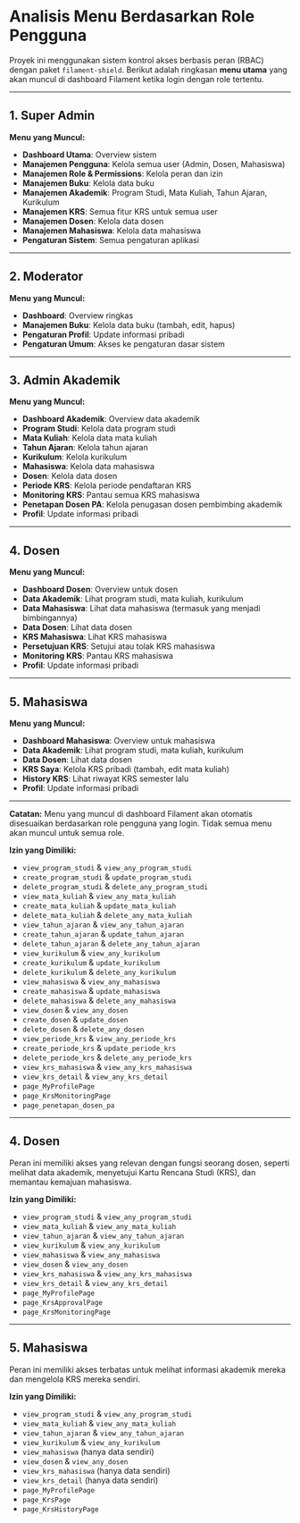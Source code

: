 # Analisis Menu Berdasarkan Role Pengguna

Proyek ini menggunakan sistem kontrol akses berbasis peran (RBAC) dengan paket `filament-shield`. Berikut adalah ringkasan **menu utama** yang akan muncul di dashboard Filament ketika login dengan role tertentu.

---

## 1. Super Admin

**Menu yang Muncul:**
- **Dashboard Utama**: Overview sistem
- **Manajemen Pengguna**: Kelola semua user (Admin, Dosen, Mahasiswa)
- **Manajemen Role & Permissions**: Kelola peran dan izin
- **Manajemen Buku**: Kelola data buku
- **Manajemen Akademik**: Program Studi, Mata Kuliah, Tahun Ajaran, Kurikulum
- **Manajemen KRS**: Semua fitur KRS untuk semua user
- **Manajemen Dosen**: Kelola data dosen
- **Manajemen Mahasiswa**: Kelola data mahasiswa
- **Pengaturan Sistem**: Semua pengaturan aplikasi

---

## 2. Moderator

**Menu yang Muncul:**
- **Dashboard**: Overview ringkas
- **Manajemen Buku**: Kelola data buku (tambah, edit, hapus)
- **Pengaturan Profil**: Update informasi pribadi
- **Pengaturan Umum**: Akses ke pengaturan dasar sistem

---

## 3. Admin Akademik

**Menu yang Muncul:**
- **Dashboard Akademik**: Overview data akademik
- **Program Studi**: Kelola data program studi
- **Mata Kuliah**: Kelola data mata kuliah
- **Tahun Ajaran**: Kelola tahun ajaran
- **Kurikulum**: Kelola kurikulum
- **Mahasiswa**: Kelola data mahasiswa
- **Dosen**: Kelola data dosen
- **Periode KRS**: Kelola periode pendaftaran KRS
- **Monitoring KRS**: Pantau semua KRS mahasiswa
- **Penetapan Dosen PA**: Kelola penugasan dosen pembimbing akademik
- **Profil**: Update informasi pribadi

---

## 4. Dosen

**Menu yang Muncul:**
- **Dashboard Dosen**: Overview untuk dosen
- **Data Akademik**: Lihat program studi, mata kuliah, kurikulum
- **Data Mahasiswa**: Lihat data mahasiswa (termasuk yang menjadi bimbingannya)
- **Data Dosen**: Lihat data dosen
- **KRS Mahasiswa**: Lihat KRS mahasiswa
- **Persetujuan KRS**: Setujui atau tolak KRS mahasiswa
- **Monitoring KRS**: Pantau KRS mahasiswa
- **Profil**: Update informasi pribadi

---

## 5. Mahasiswa

**Menu yang Muncul:**
- **Dashboard Mahasiswa**: Overview untuk mahasiswa
- **Data Akademik**: Lihat program studi, mata kuliah, kurikulum
- **Data Dosen**: Lihat data dosen
- **KRS Saya**: Kelola KRS pribadi (tambah, edit mata kuliah)
- **History KRS**: Lihat riwayat KRS semester lalu
- **Profil**: Update informasi pribadi

---

**Catatan:** Menu yang muncul di dashboard Filament akan otomatis disesuaikan berdasarkan role pengguna yang login. Tidak semua menu akan muncul untuk semua role.

**Izin yang Dimiliki:**
- `view_program_studi` & `view_any_program_studi`
- `create_program_studi` & `update_program_studi`
- `delete_program_studi` & `delete_any_program_studi`
- `view_mata_kuliah` & `view_any_mata_kuliah`
- `create_mata_kuliah` & `update_mata_kuliah`
- `delete_mata_kuliah` & `delete_any_mata_kuliah`
- `view_tahun_ajaran` & `view_any_tahun_ajaran`
- `create_tahun_ajaran` & `update_tahun_ajaran`
- `delete_tahun_ajaran` & `delete_any_tahun_ajaran`
- `view_kurikulum` & `view_any_kurikulum`
- `create_kurikulum` & `update_kurikulum`
- `delete_kurikulum` & `delete_any_kurikulum`
- `view_mahasiswa` & `view_any_mahasiswa`
- `create_mahasiswa` & `update_mahasiswa`
- `delete_mahasiswa` & `delete_any_mahasiswa`
- `view_dosen` & `view_any_dosen`
- `create_dosen` & `update_dosen`
- `delete_dosen` & `delete_any_dosen`
- `view_periode_krs` & `view_any_periode_krs`
- `create_periode_krs` & `update_periode_krs`
- `delete_periode_krs` & `delete_any_periode_krs`
- `view_krs_mahasiswa` & `view_any_krs_mahasiswa`
- `view_krs_detail` & `view_any_krs_detail`
- `page_MyProfilePage`
- `page_KrsMonitoringPage`
- `page_penetapan_dosen_pa`

---

## 4. Dosen

Peran ini memiliki akses yang relevan dengan fungsi seorang dosen, seperti melihat data akademik, menyetujui Kartu Rencana Studi (KRS), dan memantau kemajuan mahasiswa.

**Izin yang Dimiliki:**
- `view_program_studi` & `view_any_program_studi`
- `view_mata_kuliah` & `view_any_mata_kuliah`
- `view_tahun_ajaran` & `view_any_tahun_ajaran`
- `view_kurikulum` & `view_any_kurikulum`
- `view_mahasiswa` & `view_any_mahasiswa`
- `view_dosen` & `view_any_dosen`
- `view_krs_mahasiswa` & `view_any_krs_mahasiswa`
- `view_krs_detail` & `view_any_krs_detail`
- `page_MyProfilePage`
- `page_KrsApprovalPage`
- `page_KrsMonitoringPage`

---

## 5. Mahasiswa

Peran ini memiliki akses terbatas untuk melihat informasi akademik mereka dan mengelola KRS mereka sendiri.

**Izin yang Dimiliki:**
- `view_program_studi` & `view_any_program_studi`
- `view_mata_kuliah` & `view_any_mata_kuliah`
- `view_tahun_ajaran` & `view_any_tahun_ajaran`
- `view_kurikulum` & `view_any_kurikulum`
- `view_mahasiswa` (hanya data sendiri)
- `view_dosen` & `view_any_dosen`
- `view_krs_mahasiswa` (hanya data sendiri)
- `view_krs_detail` (hanya data sendiri)
- `page_MyProfilePage`
- `page_KrsPage`
- `page_KrsHistoryPage`
